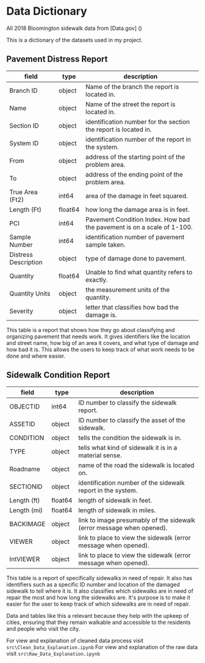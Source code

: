 # Data Dictionary

All 2018 Bloomington sidewalk data from [Data.gov] ()

This is a dictionary of the datasets used in my project.

## Pavement Distress Report

| field | type | description |
| ----- | ----------- | -------------- |
Branch ID| object| Name of the branch the report is located in.|
Name| object| Name of the street the report is located in.|
Section ID| object| identification number for the section the report is located in.|
System ID| object| identification number of the report in the system.|
From| object| address of the starting point of the problem area.|
To| object| address of the ending point of the problem area.|
True Area (Ft2)| int64| area of the damage in feet squared.|
Length (Ft)| float64| how long the damage area is in feet.|
PCI| int64| Pavement Condition Index. How bad the pavement is on a scale of 1-100.|
Sample Number| int64| identification number of pavement sample taken.|
Distress Description| object| type of damage done to pavement.|
Quantity| float64| Unable to find what quantity refers to exactly.|
Quantity Units| object| the measurement units of the quantity.|
Severity| object| letter that classifies how bad the damage is.|

This table is a report that shows how they go about classifying and organizing pavement that needs work. It gives identifiers like the location and street name, how big of an area it covers, and what type of damage and how bad it is. This allows the users to keep track of what work needs to be done and where easier. 

## Sidewalk Condition Report

| field | type | description |
| ----- | ----------- | -------------- |
OBJECTID| int64| ID number to classify the sidewalk report.|
ASSETID| object| ID number to classify the asset of the sidewalk.|
CONDITION| object| tells the condition the sidewalk is in.|
TYPE| object| tells what kind of sidewalk it is in a material sense.|
Roadname| object| name of the road the sidewalk is located on.|
SECTIONID| object| identification number of the sidewalk report in the system.|
Length (ft)| float64| length of sidewalk in feet.|
Length (mi)| float64| length of sidewalk in miles.|
BACKIMAGE| object| link to image presumably of the sidewalk (error message when opened).| 
VIEWER| object| link to place to view the sidewalk (error message when opened).|
IntVIEWER| object|link to place to view the sidewalk (error message when opened).|

This table is a report of specifically sidewalks in need of repair. It also has identifiers such as a specific ID number and location of the damaged sidewalk to tell where it is. It also classifies which sidewalks are in need of repair the most and how long the sidewalks are. It's purpose is to make it easier for the user to keep track of which sidewalks are in need of repair.

Data and tables like this a relevant because they help with the upkeep of cities, ensuring that they remain walkable and accessible to the residents and people who visit the city.

For view and explanation of cleaned data process visit `src\Clean_Data_Explanation.ipynb`
For view and explanation of the raw data visit `src\Raw_Data_Explanation.ipynb`